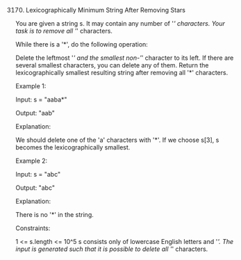 3170. Lexicographically Minimum String After Removing Stars

You are given a string s. It may contain any number of '*' characters. Your task is to remove all '*' characters.

While there is a '*', do the following operation:

Delete the leftmost '*' and the smallest non-'*' character to its left. If there are several smallest characters, you can delete any of them.
Return the lexicographically smallest resulting string after removing all '*' characters.

 

Example 1:

Input: s = "aaba*"

Output: "aab"

Explanation:

We should delete one of the 'a' characters with '*'. If we choose s[3], s becomes the lexicographically smallest.

Example 2:

Input: s = "abc"

Output: "abc"

Explanation:

There is no '*' in the string.

 

Constraints:

1 <= s.length <= 10^5
s consists only of lowercase English letters and '*'.
The input is generated such that it is possible to delete all '*' characters.
